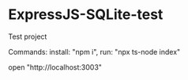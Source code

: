 # ExpressJS-SQLite-test
Test project

Commands:
install: "npm i",
run: "npx ts-node index"

open "http://localhost:3003"